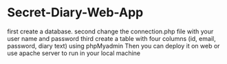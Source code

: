 # Secret-Diary-Web-App

first create a database.
second change the connection.php file with your user name and password
third create a table with four columns (id, email, password, diary text) using phpMyadmin
Then you can deploy it on web or use apache server to run in your local machine
